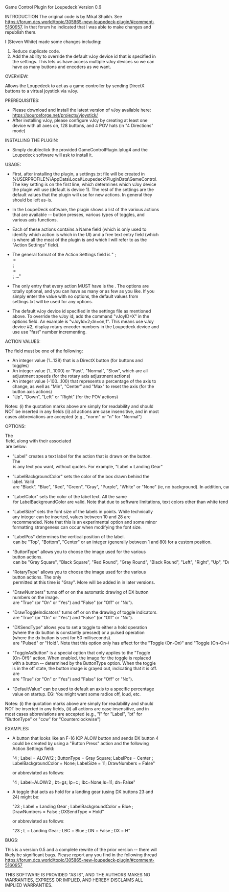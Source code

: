 Game Control Plugin for Loupedeck
Version 0.6

INTRODUCTION
The original code is by Mikal Shaikh. See https://forum.dcs.world/topic/305865-new-loupedeck-plugin/#comment-5160957. In that forum he indicated that I was able to make changes and republish them.

I (Steven White) made some changes including:
1. Reduce duplicate code.
2. Add the ability to override the default vJoy device id that is specified in the settings. This lets us have access multiple vJoy devices so we can have as many buttons and encoders as we want.
   

OVERVIEW:

Allows the Loupedeck to act as a game controller by sending DirectX buttons to a virtual joystick via vJoy.

PREREQUISITES:
-	Please download and install the latest version of vJoy available here: https://sourceforge.net/projects/vjoystick/
-	After installing vJoy, please configure vJoy by creating at least one device with all axes on, 128 buttons, and 4 POV hats (in "4 Directions" mode)

INSTALLING THE PLUGIN:
-	Simply doubleclick the provided GameControlPlugin.lplug4 and the Loupedeck software will ask to install it. 

USAGE:

- 	First, after installing the plugin, a settings.txt file will be created in %USERPROFILE%\AppData\Local\Loupedeck\PluginData\GameControl.  The key setting is
	on the first line, which determines which vJoy device the plugin will use (default is device 1).  The rest of the settings are the default values that
	the plugin will use for new actions.  In general they should be left as-is.

-	In the LoupeDeck software, the plugin shows a list of the various actions that are available -- button presses, various types of toggles, and various axis functions.

-	Each of these actions contains a Name field (which is only used to identify which action is which in the UI) and a free text entry field (which is where all the meat
	of the plugin is and which I will refer to as the "Action Settings" field).

-	The general format of the Action Settings field is "<action value> ; <option name> = <option value> ; <option name> = <option value> ; ..."

-	The only entry that every action MUST have is the <action value>.  The options are totally optional, and you can have as many or as few as you like.  If you simply
	enter the value with no options, the default values from settings.txt will be used for any options.
	
-   The default vJoy device id specified in the settings file as mentioned above. To override the vJoy id, add the command "vJoyID=X" in the options field.
    An example is "vJoyId=2;dn=on,f". This means use vJoy device #2, display rotary encoder numbers in the Loupedeck device and use use "fast" number incrementing.    


ACTION VALUES:

The <action value> field must be one of the following:

-	An integer value (1...128) that is a DirectX button (for buttons and toggles)
-	An integer value (1...1000) or "Fast", "Normal", "Slow", which are all adjustment speeds (for the rotary axis adjustment actions)
-	An integer value (-100...100) that represents a percentage of the axis to change, as well as "Min", "Center" and "Max" to reset the axis (for the button axis actions)
-	"Up", "Down", "Left" or "Right" (for the POV actions)

Notes: 	(i) the quotation marks above are simply for readability and should NOT be inserted in any fields
        (ii) all actions are case insensitive, and in most cases abbreviations are accepted (e.g., "norm" or "n" for "Normal")



OPTIONS:

The <option name> field, along with their associated <option values> are below:

-	"Label" creates a text label for the action that is drawn on the button.  The <option value> is any text you want, without quotes.  For example, "Label = Landing Gear"

-	"LabelBackgroundColor" sets the color of the box drawn behind the label. Valid <option values> are "Black", "Blue", "Red", "Green", "Gray", "Purple", "White" 
	or "None" (ie, no background).  In addition, <action value> can be a custom color by inserting a decimal number representing a packed ARGB value.  

-	"LabelColor" sets the color of the label text.  All the same <option values> for LabelBackgroundColor are valid. Note that due to software limitations, text colors
	other than white tend to look a bit thin.

-	"LabelSize" sets the font size of the labels in points.  While technically any integer can be inserted, values between 10 and 28 are recommended. Note that this is an
	experimental option and some minor formatting strangeness can occur when modifying the font size.

-	"LabelPos" determines the vertical position of the label. <Option values> can be "Top", "Bottom", "Center" or an integer (generally between 1 and 80) for a custom position.

-	"ButtonType" allows you to choose the image used for the various button actions.  <Option values> can be "Gray Square", "Black Square", "Red Round", "Gray Round", 
	"Black Round", "Left", "Right", "Up", "Down", "Clockwise" or "Counterclockwise". In general, these images are based on real-life aircraft buttons.

-	"RotaryType" allows you to choose the image used for the various button actions. The only <Option value> permitted at this time is "Gray".  More will be added in
	in later versions. 

-	"DrawNumbers" turns off or on the automatic drawing of DX button numbers on the image.  <Option values> are "True" (or "On" or "Yes") and "False" (or "Off" or "No").

-	"DrawToggleIndicators" turns off or on the drawing of toggle indicators.  <Option values> are "True" (or "On" or "Yes") and "False" (or "Off" or "No").

-	"DXSendType" allows you to set a toggle to either a hold operation (where the dx button is constantly pressed) or a pulsed operation (where the dx button is sent for 50 
	milliseconds). <Option values> are "Pulsed" or "Hold".  Note that this option only has effect for the "Toggle (On-On)" and "Toggle (On-On-On)" actions.

-	"ToggleAsButton" is a special option that only applies to the "Toggle (On-Off)" action. When enabled, the image for the toggle is replaced with a button -- determined by 
	the ButtonType option.  When the toggle is in the off state, the button image is grayed out, indicating that it is off.  <Option Values> are <Option values> are "True" 
	(or "On" or "Yes") and "False" (or "Off" or "No").

-   "DefaultValue" can be used to default an axis to a specific percentage value on startup. EG: You might want some radios off, loud, etc. 

Notes: 	(i) the quotation marks above are simply for readability and should NOT be inserted in any fields, (ii) all actions are case insensitive, and in most cases 
		abbreviations are accepted (e.g., "l" for "Label", "bt" for "ButtonType" or "ccw" for "Counterclockwise")


EXAMPLES:

-	A button that looks like an F-16 ICP ALOW button and sends DX button 4 could be created by using a "Button Press" action and the following Action Settings field:

	"4 ; Label = ALOW/2 ; ButtonType = Gray Square; LabelPos = Center ; LabelBackgroundColor = None; LabelSize = 11; DrawNumbers = False"

	or abbreviated as follows:

	"4 ; Label=ALOW/2 ; bt=gs; lp=c ; lbc=None;ls=11; dn=False"


-	A toggle that acts as hold for a landing gear (using DX buttons 23 and 24) might be:

	"23 ; Label = Landing Gear ; LabelBackgroundColor = Blue ; DrawNumbers = False ; DXSendType = Hold"

	or abbreviated as follows:

	"23 ; L = Landing Gear ; LBC = Blue ; DN = False ; DX = H"


BUGS:

This is a version 0.5 and a complete rewrite of the prior version -- there will likely be significant bugs.  Please report any you find in the following thread 
https://forum.dcs.world/topic/305865-new-loupedeck-plugin/#comment-5160957


THIS SOFTWARE IS PROVIDED "AS IS", AND THE AUTHORS MAKES NO WARRANTIES, EXPRESS OR IMPLIED, AND HEREBY DISCLAIMS ALL IMPLIED WARRANTIES.